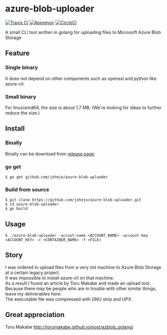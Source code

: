 # azure-blob-uploader
[![Travis CI](https://travis-ci.org/johejo/azure-blob-uploader.svg?branch=master)](https://travis-ci.org/johejo/azure-blob-uploader)
[![Appveyor](https://ci.appveyor.com/api/projects/status/xbl1prn96p9kltfc/branch/master?svg=true
)](https://ci.appveyor.com/project/johejo/azure-blob-uploader)
[![CircleCI](https://circleci.com/gh/johejo/azure-blob-uploader.svg?style=svg)](https://circleci.com/gh/johejo/azure-blob-uploader)

A small CLI tool written in golang for uploading files to Microsoft Azure Blob Storage

## Feature

### Single binary
It does not depend on other components such as openssl and python like azure-cli.

### Small binary
For linux/amd64, the size is about 1.7 MB. (We're looking for ideas to further reduce the size.)

## Install

### Binally
Binally can be download from [release page](https://github.com/johejo/azure-blob-uploader/releases).

### go get
```
$ go get github.com/johejo/azure-blob-uploader
```

### Build from source
```
$ git clone https://github.com/johejo/azure-blob-uploader.git
$ cd azure-blob-uploader
$ go build
```

## Usage
```
$ ./azure-blob-uploader -accout-name <ACCOUNT_NAME> -account-key <ACCOUNT_KEY> -c <CONTAINER_NAME> -f <FILE>
```

## Story
I was ordered to upload files from a very old machine to Azure Blob Storage at a certain legacy project.  
It was impossible to install azure-cli on that machine.  
As a result I found an article by Toru Makabe and made an upload tool.  
Because there may be people who are in trouble with other similar things, leave my deliverables here.  
The executable file was compressed with GNU strip and UPX.

## Great appreciation
Toru Makabe http://torumakabe.github.io/post/azblob_golang/
